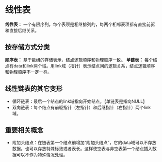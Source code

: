 # 线性表

**线性表：** 一个有限序列，每个表项是相继排列的，每两个相邻表项都有直接前驱和直接后继关系。

## 按存储方式分类

**顺序表：** 基于数组的存储表示，结点逻辑顺序和物理顺序一致。
**单链表：** 每个结点有data和link两个域。用link域（指针）表示结点间的逻辑关系，结点逻辑顺序和物理顺序不一定一样。

## 线性链表的其它变形

- 循环链表：最后一个结点的link域指向开始结点。【单链表是指向NULL】
- 双向链表：每个结点有前驱指针（左指针）和后继指针（右指针）两个link域。

## 重要相关概念

- 附加头结点：在链表第一个结点前增加“附加头结点”，它的data域可以不存放数据，也可以存放特殊标致或者表长。这样使空表与非空表第一个结点插入数据可以不作为特殊情况处理。
